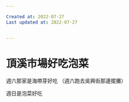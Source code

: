 ```yaml
---

Created at: 2022-07-27
Last updated at: 2022-07-27


---
```


# 頂溪市場好吃泡菜


週六那家是海帶芽好吃 （週六跑去吳興街那邊擺攤）

週日是泡菜好吃

